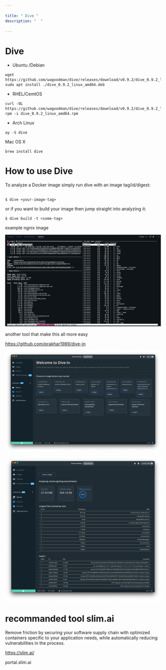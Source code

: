 ```yaml
---

title: " Dive "
description: "  "

---
```


# Dive 


* Ubuntu /Debian 

```
wget https://github.com/wagoodman/dive/releases/download/v0.9.2/dive_0.9.2_linux_amd64.deb sudo apt install ./dive_0.9.2_linux_amd64.deb
```

* RHEL/CemtOS

``` 
curl -OL https://github.com/wagoodman/dive/releases/download/v0.9.2/dive_0.9.2_linux_amd64.rpm rpm -i dive_0.9.2_linux_amd64.rpm

```

* Arch Linux

```
ay -S dive

```

Mac OS X

```
brew install dive

```

# How to use Dive

To analyze a Docker image simply run dive with an image tag/id/digest:

```

$ dive <your-image-tag>
```

or if you want to build your image then jump straight into analyzing it:

```
$ dive build -t <some-tag> 
```

example  ngnix image 

![](/img/dive.png)


another tool that make this all more easy 

https://github.com/prakhar1989/dive-in

![](/img/1.png)

![](/img/2.png)


# recommanded tool slim.ai


Remove friction by securing your software supply chain with optimized containers specific to your application needs, while automatically reducing vulnerabilities in the process.


https://slim.ai/

portal.slim.ai 

